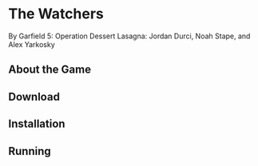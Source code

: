 
# The Watchers
By Garfield 5: Operation Dessert Lasagna: Jordan Durci, Noah Stape, and Alex Yarkosky

## About the Game

## Download

## Installation

## Running
